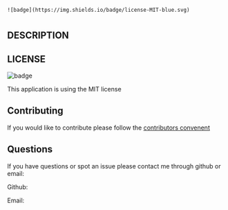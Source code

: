 
    ![badge](https://img.shields.io/badge/license-MIT-blue.svg)

# 

## DESCRIPTION








## LICENSE
![badge](https://img.shields.io/badge/license-MIT-blue.svg)

This application is using the MIT license



## Contributing

If you would like to contribute please follow the [contributors convenent](https://www.contributor-covenant.org/version/2/0/code_of_conduct/code_of_conduct.txt)

## Questions

If you have questions or spot an issue please contact me through github or email:

Github: [](https://github.com/)

Email: 
    
